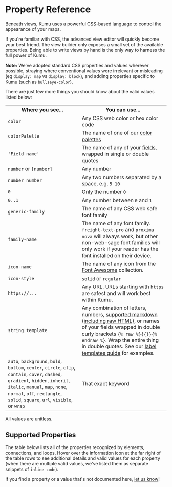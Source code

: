 # Property Reference

Beneath views, Kumu uses a powerful CSS-based language to control the appearance of your maps.

If you're familiar with CSS, the advanced view editor will quickly
become your best friend.  The view builder only exposes a small set
of the available properties.  Being able to write views by hand is
the only way to harness the full power of Kumu.

**Note:** We've adopted standard CSS properties and values wherever possible, straying where
conventional values were irrelevant or misleading (eg `display: map` vs `display: block`),
and adding properties specific to Kumu (such as `bullseye-color`).

There are just few more things you should know about the valid values listed below:

<table class="table border-bottom">
  <tbody>
    <tr>
      <th>Where you see...</th>
      <th>You can use...</th>
    </tr>
    <tr>
      <td><code>color</code></td>
      <td>Any CSS web color or hex color code</td>
    </tr>
    <tr>
      <td><code>colorPalette</code></td>
      <td>The name of one of our <a href="/guides/color-reference.md">color palettes</a></td>
    </tr>
    <tr>
      <td><code>'Field name'</code></td>
      <td>The name of any of your <a href="/guides/fields.md">fields</a>, wrapped in single or double quotes</td>
    </tr>
    <tr>
      <td><code>number</code> or <code>[number]</code></td>
      <td>Any number</td>
    </tr>
    <tr>
      <td><code>number number</code></td>
      <td>Any two numbers separated by a space, e.g. <code>5 10</code></td>
    </tr>
    <tr>
      <td><code>0</code></td>
      <td>Only the number <code>0</code></td>
    </tr>
    <tr>
      <td><code>0..1</code></td>
      <td>Any number between <code>0</code> and <code>1</code></td>
    </tr>
    <tr>
      <td><code>generic-family</code></td>
      <td>The name of any CSS web safe font family</td>
    </tr>
    <tr>
      <td><code>family-name</code></td>
      <td>The name of any font family. <code>freight-text-pro</code> and <code>proxima nova</code> will always work, but other non-web-sage font families will only work if your reader has the font installed on their device.</td>
    </tr>
    <tr>
      <td><code>icon-name</code></td>
      <td>The name of any icon from the <a href="https://fontawesome.com/icons">Font Awesome</a> collection.</td>
    </tr>
    <tr>
      <td><code>icon-style</code></td>
      <td><code>solid</code> or <code>regular</code></td>
    </tr>
    <tr>
      <td><code>https://...</code></td>
      <td>Any URL. URLs starting with <code>https</code> are safest and will work best within Kumu.</td>
    </tr>
    <tr>
      <td><code>string template</code></td>
      <td>Any combination of letters, numbers, <a href="/guides/markdown.md">supported markdown (including raw HTML)</a>, or names of your fields wrapped in double curly brackets <code>{% raw %}{{}}{% endraw %}</code>. Wrap the entire thing in double quotes. See our <a href="/guides/label-templates.md">label templates guide</a> for examples.</td>
    </tr>
    <tr>
      <td><code>auto</code>, <code>background</code>, <code>bold</code>, <code>bottom</code>, <code>center</code>, <code>circle</code>, <code>clip</code>, <code>contain</code>, <code>cover</code>, <code>dashed</code>, <code>gradient</code>, <code>hidden</code>, <code>inherit</code>, <code>italic</code>, <code>manual</code>, <code>map</code>, <code>none</code>, <code>normal</code>, <code>off</code>, <code>rectangle</code>, <code>solid</code>, <code>square</code>, <code>url</code>, <code>visible</code>, or <code>wrap</code></td>
      <td>That exact keyword</td>
    </tr>
  </tbody>
</table>

All values are unitless.

## Supported Properties

The table below lists all of the properties recognized by elements, connections, and loops. Hover over the information icon <i class="fa fa-info-circle" data-placement="left" data-html="true" title="I ❤︎ information!"></i> at the far right of the table rows to see additional details and valid values for each property (when there are multiple valid values, we've listed them as separate snippets of `inline code`).

If you find a property or a value that's not documented here, [let us know](mailto:support@kumu.io)!

<table id="property-reference-table" class="property-reference table borderless"></table>

<script type="text/javascript">
(() => {
  const propertyReference = [
    {
      "Property": "arrow-color",
      "Elements": false,
      "Connections": true,
      "Loops": false,
      info: {
        description: "Override the arrow color for a connection.",
        validValues: ["color"],
      }
    },
    {
      "Property": "arrow-height",
      "Elements": false,
      "Connections": true,
      "Loops": false,
      info: {
        description: "Used in combination with <code>arrow-min-height</code> to set arrow height.",
        validValues: ["number"],
      }
    },
    {
      "Property": "arrow-min-height",
      "Elements": false,
      "Connections": true,
      "Loops": false,
      info: {
        description: "Used in combination with <code>arrow-height</code> to set arrow height.",
        validValues: ['0'],
      }
    },
    {
      "Property": "arrow-min-width",
      "Elements": false,
      "Connections": true,
      "Loops": false,
      info: {
        description: "Used in combination with <code>arrow-width</code> to set arrow width.",
        validValues: ['0'],
      }
    },
    {
      "Property": "arrow-visibility",
      "Elements": false,
      "Connections": true,
      "Loops": false,
      info: {
        description: "Controls arrow visibility for directed connections.",
        validValues: ["visible", "hidden"],
      }
    },
    {
      "Property": "arrow-width",
      "Elements": false,
      "Connections": true,
      "Loops": false,
      info: {
        description: "Used in combination with <code>arrow-min-width</code> to set arrow width.",
        validValues: ["number"],
      }
    },
    {
      "Property": "border-color",
      "Elements": true,
      "Connections": true,
      "Loops": false,
      info: {
        description: "Controls border color.",
        validValues: ["color"],
      }
    },
    {
      "Property": "border-opacity",
      "Elements": true,
      "Connections": true,
      "Loops": false,
      info: {
        description: "Controls border opacity.",
        validValues: ["0..1"],
      }
    },
    {
      "Property": "border-width",
      "Elements": true,
      "Connections": true,
      "Loops": false,
      info: {
        description: "Controls border width.",
        validValues: ["number"],
      }
    },
    {
      "Property": "bullseye-color",
      "Elements": true,
      "Connections": false,
      "Loops": false,
      info: {
        description: "Controls bullseye color.",
        validValues: ["color"],
      }
    },
    {
      "Property": "bullseye-opacity",
      "Elements": true,
      "Connections": false,
      "Loops": false,
      info: {
        description: "Controls bullseye opacity.",
        validValues: ["0..1"],
      }
    },
    {
      "Property": "bullseye-size",
      "Elements": true,
      "Connections": false,
      "Loops": false,
      info: {
        description: "Controls bullseye size.",
        validValues: ["0..1"],
      }
    },
    {
      "Property": "bullseye-visibility",
      "Elements": true,
      "Connections": false,
      "Loops": false,
      info: {
        description: "Controls bullseye visibility.",
        validValues: ["visible", "hidden"],
      }
    },
    {
      "Property": "color",
      "Elements": true,
      "Connections": true,
      "Loops": false,
      info: {
        description: "Controls shapes' color. Gradient only available for connections.",
        validValues: ["color", "gradient(color, color)"],
      }
    },
    {
      "Property": "curvature",
      "Elements": false,
      "Connections": true,
      "Loops": false,
      info: {
        description: "Controls line curvature.",
        validValues: ["0..1"],
      }
    },
    {
      "Property": "dash",
      "Elements": false,
      "Connections": true,
      "Loops": false,
      info: {
        description: "Controls the length of connection dashes (first number) and the distance between them (second number).",
        validValues: ["number number"],
      }
    },
    {
      "Property": "delay-color",
      "Elements": false,
      "Connections": true,
      "Loops": false,
      info: {
        description: "Controls color of delay markings.",
        validValues: ["color", "inherit"],
      }
    },
    {
      "Property": "delay-height",
      "Elements": false,
      "Connections": true,
      "Loops": false,
      info: {
        description: "Controls height of delay markings.",
        validValues: ["number"],
      }
    },
    {
      "Property": "delay-position",
      "Elements": false,
      "Connections": true,
      "Loops": false,
      info: {
        description: "Controls delay markings' position along the connection.",
        validValues: ["0..1"],
      }
    },
    {
      "Property": "delay-stroke-width",
      "Elements": false,
      "Connections": true,
      "Loops": false,
      info: {
        description: "Controls width of delay markings.",
        validValues: ["number"],
      }
    },
    {
      "Property": "delay-visibility",
      "Elements": false,
      "Connections": true,
      "Loops": false,
      info: {
        description: "Controls visibility of delay markings.",
        validValues: ["visible", "hidden"],
      }
    },
    {
      "Property": "delay-width",
      "Elements": false,
      "Connections": true,
      "Loops": false,
      info: {
        description: "Controls space between delay markings.",
        validValues: ["number"],
      }
    },
    {
      "Property": "display",
      "Elements": true,
      "Connections": true,
      "Loops": true,
      info: {
        description: "Controls inclusion in the map. Hidden objects will be fully removed from the map.",
        validValues: ["map", "none"],
      }
    },
    {
      "Property": "flag",
      "Elements": true,
      "Connections": false,
      "Loops": false,
      info: {
        description: "Defines field and color scale for flags.",
        validValues: ["'Field name' with colorPalette"],
      }
    },
    {
      "Property": "flag-offset",
      "Elements": true,
      "Connections": false,
      "Loops": false,
      info: {
        description: "Controls space between flags and their elements.",
        validValues: ["number"],
      }
    },
    {
      "Property": "flag-size",
      "Elements": true,
      "Connections": false,
      "Loops": false,
      info: {
        description: "Controls thickness of flags.",
        validValues: ["number"],
      }
    },
    {
      "Property": "font-color",
      "Elements": true,
      "Connections": true,
      "Loops": true,
      info: {
        description: "Controls label font color.",
        validValues: ["color"],
      }
    },
    {
      "Property": "font-family",
      "Elements": true,
      "Connections": true,
      "Loops": true,
      info: {
        description: "Controls label font family.",
        validValues: ["family-name", "generic-family"],
      }
    },
    {
      "Property": "font-size",
      "Elements": true,
      "Connections": true,
      "Loops": true,
      info: {
        description: "Controls label font size.",
        validValues: ["number"],
      }
    },
    {
      "Property": "font-style",
      "Elements": true,
      "Connections": true,
      "Loops": true,
      info: {
        description: "Controls label style.",
        validValues: ["normal", "italic"],
      }
    },
    {
      "Property": "font-weight",
      "Elements": true,
      "Connections": true,
      "Loops": true,
      info: {
        description: "Controls label font weight.",
        validValues: ["normal", "bold"],
      }
    },
    {
      "Property": "height",
      "Elements": true,
      "Connections": false,
      "Loops": false,
      info: {
        description: "Controls height of elements that are squares and/or rectangles.",
        validValues: ["auto", "number"],
      }
    },
    {
      "Property": "icon",
      "Elements": true,
      "Connections": false,
      "Loops": false,
      info: {
        description: "Adds an icon as the item's image.",
        validValues: ["icon-name", "icon-name icon-style", "off"],
      }
    },
    {
      "Property": "icon-color",
      "Elements": true,
      "Connections": false,
      "Loops": false,
      info: {
        description: "Controls the icon color.",
        validValues: ["color"],
      }
    },
    {
      "Property": "image-size",
      "Elements": true,
      "Connections": false,
      "Loops": false,
      info: {
        description: "Controls image size.",
        validValues: ["cover", "contain"],
      }
    },
    {
      "Property": "image-url",
      "Elements": true,
      "Connections": false,
      "Loops": false,
      info: {
        description: "Provides source url of image.",
        validValues: ["url(http://...)"],
      }
    },
    {
      "Property": "image-visibility",
      "Elements": true,
      "Connections": false,
      "Loops": false,
      info: {
        description: "Controls image visibility",
        validValues: ["visible", "hidden"],
      }
    },
    {
      "Property": "label",
      "Elements": true,
      "Connections": true,
      "Loops": true,
      info: {
        description: "Replaces the default label with a label template.",
        validValues: ["none", "string template"],
      }
    },
    {
      "Property": "label-placement",
      "Elements": true,
      "Connections": false,
      "Loops": true,
      info: {
        description: "Controls alignment of element labels.",
        validValues: ["bottom", "center"],
      }
    },
    {
      "Property": "label-visibility",
      "Elements": true,
      "Connections": true,
      "Loops": true,
      info: {
        description: "Controls label visibility for all types.",
        validValues: ["visible", "hidden"],
      }
    },
    {
      "Property": "layer",
      "Elements": true,
      "Connections": true,
      "Loops": true,
      info: {
        description: "Controls whether an item is in the foreground or background.",
        validValues: ["auto", "background"],
      }
    },
    {
      "Property": "length",
      "Elements": false,
      "Connections": true,
      "Loops": false,
      info: {
        description: "Controls connection resting length.",
        validValues: ["number"],
      }
    },
    {
      "Property": "margin",
      "Elements": true,
      "Connections": false,
      "Loops": false,
      info: {
        description: "Controls amount of space between the border of an element and its connections.",
        validValues: ["number", "none"],
      }
    },
    {
      "Property": "opacity",
      "Elements": true,
      "Connections": true,
      "Loops": true,
      info: {
        description: "Controls loop label opacity and element opacity.",
        validValues: ["0..1"],
      }
    },
    {
      "Property": "outline-color",
      "Elements": true,
      "Connections": false,
      "Loops": false,
      info: {
        description: "Controls the color of selected elements' outlines.",
        validValues: ["color"],
      }
    },
    {
      "Property": "outline-offset",
      "Elements": true,
      "Connections": false,
      "Loops": false,
      info: {
        description: "Controls the distance between selected elements and their outlines.",
        validValues: ["number"],
      }
    },
    {
      "Property": "outline-opacity",
      "Elements": true,
      "Connections": false,
      "Loops": false,
      info: {
        description: "Controls the opacity of selected elements' outlines.",
        validValues: ["0..1"],
      }
    },
    {
      "Property": "outline-width",
      "Elements": true,
      "Connections": false,
      "Loops": false,
      info: {
        description: "Controls the width of selected elements' outlines.",
        validValues: ["number"],
      }
    },
    {
      "Property": "padding",
      "Elements": true,
      "Connections": false,
      "Loops": false,
      info: {
        description: "Controls amount of space between the border of an element and its contents (image or bullseye).",
        validValues: ["number"],
      }
    },
    {
      "Property": "path-opacity",
      "Elements": false,
      "Connections": true,
      "Loops": false,
      info: {
        description: "Controls connection opacity.",
        validValues: ["0..1"],
      }
    },
    {
      "Property": "pattern",
      "Elements": false,
      "Connections": true,
      "Loops": false,
      info: {
        description: "Controls connection pattern. Equivalent of style.",
        validValues: ["solid", "dashed"],
      }
    },
    {
      "Property": "pointer-events",
      "Elements": true,
      "Connections": true,
      "Loops": true,
      info: {
        description: "Controls whether or not an item can be clicked.",
        validValues: ["auto", "none"],
      }
    },
    {
      "Property": "popover",
      "Elements": true,
      "Connections": true,
      "Loops": true,
      info: {
        description: "Sets the popover content",
        validValues: ["none", "string template"],
      }
    },
    {
      "Property": "prepost-inset",
      "Elements": false,
      "Connections": true,
      "Loops": false,
      info: {
        description: "Controls the inset of pre-labels and post-labels.",
        validValues: ["number"],
      }
    },
    {
      "Property": "prepost-offset",
      "Elements": false,
      "Connections": true,
      "Loops": false,
      info: {
        description: "Controls the offset of pre-labels and post-labels.",
        validValues: ["number"],
      }
    },
    {
      "Property": "profile",
      "Elements": true,
      "Connections": true,
      "Loops": true,
      info: {
        description: "Controls whether or not the profile can be opened",
        validValues: ["on", "off"],
      }
    },
    {
      "Property": "scale",
      "Elements": true,
      "Connections": true,
      "Loops": false,
      info: {
        description: "Controls element and connection scale (multiple of base size).",
        validValues: ["number"],
      }
    },
    {
      "Property": "shadow-color",
      "Elements": true,
      "Connections": false,
      "Loops": false,
      info: {
        description: "Controls shadow color.",
        validValues: ["color"],
      }
    },
    {
      "Property": "shadow-opacity",
      "Elements": true,
      "Connections": false,
      "Loops": false,
      info: {
        description: "Controls shadow opacity.",
        validValues: ["0..1"],
      }
    },
    {
      "Property": "shadow-size",
      "Elements": true,
      "Connections": false,
      "Loops": false,
      info: {
        description: "Controls shadow size.",
        validValues: ["1..5"],
      }
    },
    {
      "Property": "shadow-visibility",
      "Elements": true,
      "Connections": false,
      "Loops": false,
      info: {
        description: "Controls shadow visibility",
        validValues: ["visible", "hidden"],
      }
    },
    {
      "Property": "shape",
      "Elements": true,
      "Connections": false,
      "Loops": false,
      info: {
        description: "Controls shape.",
        validValues: ["circle", "square", "rectangle"],
      }
    },
    {
      "Property": "size",
      "Elements": true,
      "Connections": true,
      "Loops": false,
      info: {
        description: "Controls base size.",
        validValues: ["number"],
      }
    },
    {
      "Property": "strength",
      "Elements": false,
      "Connections": true,
      "Loops": false,
      info: {
        description: "Controls connection strength.",
        validValues: ["0..1"],
      }
    },
    {
      "Property": "style",
      "Elements": false,
      "Connections": true,
      "Loops": false,
      info: {
        description: "Controls connection style. Equivalent of pattern.",
        validValues: ["solid", "dashed"],
      }
    },
    {
      "Property": "text-align",
      "Elements": true,
      "Connections": false,
      "Loops": false,
      info: {
        description: "Controls alignment of element labels.",
        validValues: ["bottom", "center"],
      }
    },
    {
      "Property": "text-overflow",
      "Elements": true,
      "Connections": true,
      "Loops": true,
      info: {
        description: "Controls text wrapping and truncating.",
        validValues: ["off", "auto", "auto [number]", "manual", "wrap", "wrap [number]", "clip", "clip [number]", "none"],
      }
    },
    {
      "Property": "visibility",
      "Elements": true,
      "Connections": true,
      "Loops": true,
      info: {
        description: "Controls visibility. Hidden objects will still affect layout and metrics.",
        validValues: ["visible", "hidden"],
      }
    },
    {
      "Property": "width",
      "Elements": true,
      "Connections": false,
      "Loops": false,
      info: {
        description: "Controls width of elements that are squares and/or rectangles.",
        validValues: ["auto", "number"],
      }
    }
  ]

  KumuDocsExtracted.appendTable(
    { id: 'property-reference-table', reference: propertyReference },
    {
      transforms: {
        DEFAULT: (value, { checkmark }) => {
          switch (value) {
            case true:
              return checkmark
            case false:
              return ''
            default:
              return value
          }
        }
      },
      effects: {
        th: {
          DEFAULT: th => th.classList.add('text-center'),
          Property: th => th.classList.add('text-left'),
        }
      }
    }
  )

  KumuDocsExtracted.appendSearchBox({ id: 'property-reference-table', hasInfo: true })  
})()
</script>


